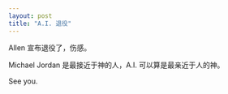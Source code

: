 ```yaml
---
layout: post
title: "A.I. 退役"
---
```


Allen 宣布退役了，伤感。

Michael Jordan 是最接近于神的人，A.I. 可以算是最亲近于人的神。

See you.

